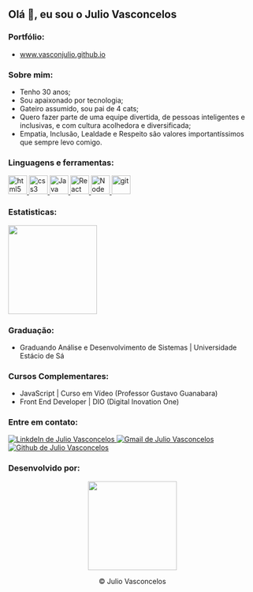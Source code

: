 ## Olá 👋, eu sou o Julio Vasconcelos 

### Portfólio:
<div>
<ul>
<li>
    <a target="_balck" href="https://vasconjulio.github.io/">www.vasconjulio.github.io</a>
  </li>
</div>

### Sobre mim:
<div>
  <ul>
    <li>Tenho 30 anos;</li>
    <li>Sou apaixonado por tecnologia;</li>
    <li>Gateiro assumido, sou pai de 4 cats;</>
    <li>Quero fazer parte de uma equipe divertida, de pessoas inteligentes e inclusivas, e com cultura acolhedora e diversificada;</li>
    <li>Empatia, Inclusão, Lealdade e Respeito são valores importantíssimos que sempre levo comigo.</li>
  </ul>
</div>

### Linguagens e ferramentas:
<div>
  <a target="_blank" href="https://www.w3schools.com/tags/default.asp" rel="nofollow">
    <img alt="html5" width="38px" src="https://cdn.jsdelivr.net/gh/devicons/devicon/icons/html5/html5-plain.svg" />
  </a>
  <a target="_blank" href="https://www.w3schools.com/cssref/default.asp" rel="nofollow">
    <img alt="css3" width="38px" src="https://cdn.jsdelivr.net/gh/devicons/devicon/icons/css3/css3-plain.svg" />
  </a>
  <a target="_blank" href="https://www.w3schools.com/jsref/default.asp" rel="nofollow">
    <img alt="Java script" width="38px" src="https://cdn.jsdelivr.net/gh/devicons/devicon/icons/javascript/javascript-plain.svg" />
  </a>
    <a target="_blank" href="https://pt-br.reactjs.org/docs/getting-started.html" rel="nofollow">
    <img alt="React" width="38px" src="https://cdn.jsdelivr.net/gh/devicons/devicon/icons/react/react-original.svg" />
  </a>
  <a target="_blank" href="https://nodejs.org/pt-br/docs/" rel="nofollow">
    <img alt="Node js" width="38px" src="https://cdn.jsdelivr.net/gh/devicons/devicon/icons/nodejs/nodejs-plain.svg" />
  </a>
    <a target="_blank" href="https://git-scm.com/doc" rel="nofollow">
    <img alt="git" width="38px" src="https://cdn.jsdelivr.net/gh/devicons/devicon/icons/git/git-plain.svg" />
  </a>
</div>

### Estatisticas:
<div>
  <a href="https://github.com/vasconjulio">
  <img height="180em" src="https://github-readme-stats.vercel.app/api/top-langs/?username=vasconjulio&layout=compact&langs_count=7&theme=great-gatsby"/></a>
</div>

### Graduação:
<div>
   <ul>
   <li>Graduando Análise e Desenvolvimento de Sistemas | Universidade Estácio de Sá </li>
   </ul>
</div>

### Cursos Complementares:
<div>
   <ul>
   <li>JavaScript | Curso em Vídeo (Professor Gustavo Guanabara)</li>
   <li>Front End Developer | DIO (Digital Inovation One)</li>
   </ul>
</div>

### Entre em contato:
<div>
    <a target="_blank" href="https://www.linkedin.com/in/julio-vasconcelos/" rel="nofollow">
    <img alt="LinkdeIn de Julio Vasconcelos" src="https://img.shields.io/badge/LinkedIn-0077B5?style=for-the-badge&logo=linkedin&logoColor=white">
    </a>
      <a href="mailto:julioc43@gmail.com?Subject=Título%20da%20mensagem">
      <img alt="Gmail de Julio Vasconcelos" src="https://img.shields.io/badge/Gmail-D14836?style=for-the-badge&logo=gmail&logoColor=white">
    </a>
    <a target="_blank" href="https://github.com/vasconjulio" rel="nofollow">
      <img alt="Github de Julio Vasconcelos" src="https://img.shields.io/badge/GitHub-100000?style=for-the-badge&logo=github&logoColor=white">
    </a>
</div>


###  Desenvolvido por:
<div align="center">
  <a href="https://github.com/vasconjulio" >
    <img height="180em" src="https://ik.imagekit.io/p7aqqjfkrdg/82271381_1__6mi8cBP0w.png?updatedAt=1629316021874">
  </a>
  <p>&copy Julio Vasconcelos</p>
</div>

